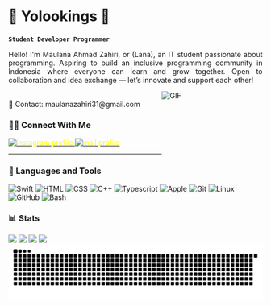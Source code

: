 # 👑 Yolookings 👑

**`Student Developer Programmer`**

<p style="text-align: justify;">
  Hello! I'm Maulana Ahmad Zahiri, or (Lana), an IT student passionate about programming. Aspiring to build an inclusive programming community in Indonesia where everyone can learn and grow together. Open to collaboration and idea exchange — let’s innovate and support each other!
</p>
<img align="right" width="200" height="150" alt="GIF" src="https://media.giphy.com/media/3o7TKILKwQCtphbl7y/giphy.gif?cid=790b76119o0yaodi5pdtlrr6dy067iuresv8biudbfrseyp2&ep=v1_gifs_search&rid=giphy.gif&ct=g"><br>
📩 Contact: maulanazahiri31@gmail.com


### 🤝🏻 Connect With Me

<p align="left">
   <a href="https://www.instagram.com/maulanazahiri/?next=%2F&hl=id"><img alt="instagram profile" title="Follow my instagram" src="https://img.shields.io/badge/-@maulanazahiri-E4405F?style=flat&logo=Instagram&logocolor=%23E05D44&label=Follow!&logo=video&logoColor=white&style=for-the-badge&labelColor=DAA520" style="color: yellow;"/> </a> 
   <a href="https://gmail.com/maulanazahiri31@gmail.com/?next=%2F&hl=id"><img alt="mail profile" title="send your text" src="https://img.shields.io/badge/-maulanazahiri31@gmail.com-D14836?style=flat&logo=Gmail&logoColor=white" style="color: yellow;"/> </a> 
   
</p>


---


<div align="left">

### 🧰 Languages and Tools 

<img alt="Swift" width="40px" src="https://cdn.jsdelivr.net/gh/devicons/devicon/icons/swift/swift-original.svg" />
<img alt="HTML" width="40px" src="https://cdn.jsdelivr.net/gh/devicons/devicon/icons/html5/html5-plain.svg" />
<img alt="CSS" width="40px" src="https://cdn.jsdelivr.net/gh/devicons/devicon/icons/css3/css3-plain.svg" />
<img alt="C++" width="40px" src="https://cdn.jsdelivr.net/gh/devicons/devicon/icons/cplusplus/cplusplus-line.svg" />
<img alt="Typescript" width="40px" src="https://cdn.jsdelivr.net/gh/devicons/devicon/icons/typescript/typescript-original.svg" />
<img alt="Apple" width="40px" src="https://cdn.jsdelivr.net/gh/devicons/devicon/icons/apple/apple-original.svg" />
<img alt="Git" width="40px" src="https://cdn.jsdelivr.net/gh/devicons/devicon/icons/git/git-original.svg" />
<img alt="Linux" width="40px" src="https://cdn.jsdelivr.net/gh/devicons/devicon/icons/linux/linux-original.svg" />
<img alt="GitHub" width="40px" src="https://cdn.jsdelivr.net/gh/devicons/devicon/icons/github/github-original.svg" />
<img alt="Bash" width="40px" src="https://cdn.jsdelivr.net/gh/devicons/devicon/icons/bash/bash-original.svg" />

</div>



### 📊 Stats

<div>
  <img width="410px" src="https://github-readme-stats.vercel.app/api?username=yolookings&show_icons=true&theme=tokyonight">
  <img width="430px" src="https://nirzak-streak-stats.vercel.app/?user=yolookings&theme=tokyonight"/>
  <img width="510px" src="https://github-readme-activity-graph.vercel.app/graph?username=yolookings&theme=github">
  <img width="330px" src="https://github-readme-mwendwa.vercel.app/api/top-langs/?username=yolookings&layout=compact&count_private=true&theme=tokyonight&title_color=00b3ff" />
</div>

<picture>
  <source media="(prefers-color-scheme: dark)" srcset="https://raw.githubusercontent.com/yolookings/yolookings/output/github-contribution-grid-snake-dark.svg">
  <source media="(prefers-color-scheme: light)" srcset="https://raw.githubusercontent.com/yolookings/yolookings/output/github-contribution-grid-snake.svg">
  <img alt="github contribution grid snake animation" src="https://raw.githubusercontent.com/yolookings/yolookings/output/github-contribution-grid-snake.svg">
</picture>

